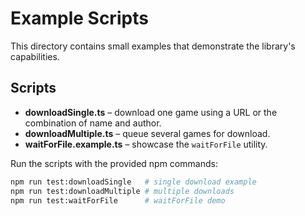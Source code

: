 # Example Scripts

This directory contains small examples that demonstrate the library's capabilities.

## Scripts

- **downloadSingle.ts** – download one game using a URL or the combination of name and author.
- **downloadMultiple.ts** – queue several games for download.
- **waitForFile.example.ts** – showcase the `waitForFile` utility.

Run the scripts with the provided npm commands:

```bash
npm run test:downloadSingle   # single download example
npm run test:downloadMultiple # multiple downloads
npm run test:waitForFile      # waitForFile demo
```
